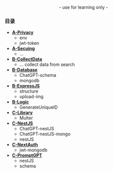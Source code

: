 <p align="center">
    - use for learning only -
</p>

### 目录

- [**A-Privacy**](https://github.com/989x/backend/tree/main/A-Privacy)
    - env
    - jwt-token
- [**A-Secuing**](https://github.com/989x/backend/tree/main/A-Secuing)
    - ...
- [**B-CollectData**](https://github.com/989x/backend/tree/main/B-CollectData)
    - ... collect data from search
- [**B-Database**](https://github.com/989x/backend/tree/main/B-Database)
    - ChatGPT-schema
    - mongodb
- [**B-ExpressJS**](https://github.com/989x/backend/tree/main/B-ExpressJS)
    - structure
    - upload-img
- [**B-Logic**](https://github.com/989x/backend/tree/main/B-Logic)
    - GenerateUniqueID
- [**C-Library**](https://github.com/989x/backend/tree/main/C-Library)
    - Multer
- [**C-NestJS**](https://github.com/989x/backend/tree/main/C-NestJS)
    - ChatGPT-nestJS
    - ChatGPT-nestJS-mongo
    - nestJS
- [**C-NextAuth**](https://github.com/989x/backend/tree/main/C-NextAuth)
    - jwt-mongodb
- [**C-PromptGPT**](https://github.com/989x/backend/tree/main/C-PromptGPT)
    - nestJS
    - schema